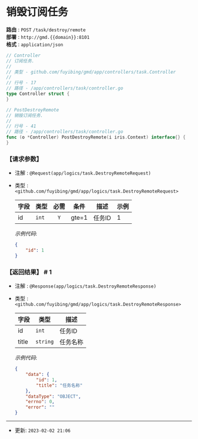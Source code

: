 # 销毁订阅任务

**路由** : `POST` `/task/destroy/remote`<br />
**部署** : `http://gmd.{{domain}}:8101`<br />
**格式** : `application/json`

```go
// Controller
// 订阅任务.
//
// 类型 - github.com/fuyibing/gmd/app/controllers/task.Controller
//
// 行号 - 17
// 路径 - /app/controllers/task/controller.go
type Controller struct {
}
```

```go
// PostDestroyRemote
// 销毁订阅任务.
//
// 行号 - 41
// 路径 - /app/controllers/task/controller.go
func (o *Controller) PostDestroyRemote(i iris.Context) interface{} {
}
```

### 【请求参数】

* 注解 : `@Request(app/logics/task.DestroyRemoteRequest)`
* 类型 : `<github.com/fuyibing/gmd/app/logics/task.DestroyRemoteRequest>`

  | 字段 | 类型 | 必需 | 条件 | 描述 | 示例 |
  | ---- | ---- | :----: | ---- | ---- | ---- |
  | id | `int` | `Y` | gte=1 | 任务ID | 1 |

  *示例代码*: 

  ```json
  {
      "id": 1
  }
  ```

### 【返回结果】 # 1

* 注解 : `@Response(app/logics/task.DestroyRemoteResponse)`
* 类型 : `<github.com/fuyibing/gmd/app/logics/task.DestroyRemoteResponse>`

  | 字段 | 类型 | 描述 |
  | ---- | ---- | ---- |
  | id | `int` | 任务ID |
  | title | `string` | 任务名称 |

  *示例代码*: 

  ```json
  {
      "data": {
          "id": 1,
          "title": "任务名称"
      },
      "dataType": "OBJECT",
      "errno": 0,
      "error": ""
  }
  ```

----

* 更新: `2023-02-02 21:06`